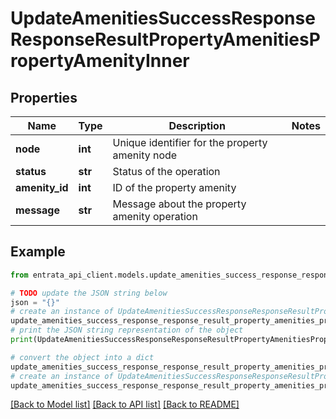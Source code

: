# UpdateAmenitiesSuccessResponseResponseResultPropertyAmenitiesPropertyAmenityInner


## Properties

Name | Type | Description | Notes
------------ | ------------- | ------------- | -------------
**node** | **int** | Unique identifier for the property amenity node | 
**status** | **str** | Status of the operation | 
**amenity_id** | **int** | ID of the property amenity | 
**message** | **str** | Message about the property amenity operation | 

## Example

```python
from entrata_api_client.models.update_amenities_success_response_response_result_property_amenities_property_amenity_inner import UpdateAmenitiesSuccessResponseResponseResultPropertyAmenitiesPropertyAmenityInner

# TODO update the JSON string below
json = "{}"
# create an instance of UpdateAmenitiesSuccessResponseResponseResultPropertyAmenitiesPropertyAmenityInner from a JSON string
update_amenities_success_response_response_result_property_amenities_property_amenity_inner_instance = UpdateAmenitiesSuccessResponseResponseResultPropertyAmenitiesPropertyAmenityInner.from_json(json)
# print the JSON string representation of the object
print(UpdateAmenitiesSuccessResponseResponseResultPropertyAmenitiesPropertyAmenityInner.to_json())

# convert the object into a dict
update_amenities_success_response_response_result_property_amenities_property_amenity_inner_dict = update_amenities_success_response_response_result_property_amenities_property_amenity_inner_instance.to_dict()
# create an instance of UpdateAmenitiesSuccessResponseResponseResultPropertyAmenitiesPropertyAmenityInner from a dict
update_amenities_success_response_response_result_property_amenities_property_amenity_inner_from_dict = UpdateAmenitiesSuccessResponseResponseResultPropertyAmenitiesPropertyAmenityInner.from_dict(update_amenities_success_response_response_result_property_amenities_property_amenity_inner_dict)
```
[[Back to Model list]](../README.md#documentation-for-models) [[Back to API list]](../README.md#documentation-for-api-endpoints) [[Back to README]](../README.md)


